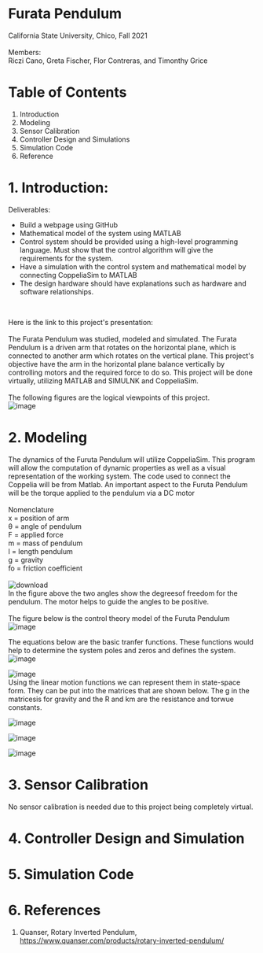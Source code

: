 # Furata Pendulum
California State University, Chico, Fall 2021 <br/>
<br/>
Members: <br/>
Riczi Cano, Greta Fischer, Flor Contreras, and Timonthy Grice <br/>
# Table of Contents <br/>
1. Introduction
2. Modeling
3. Sensor Calibration
4. Controller Design and Simulations
5. Simulation Code
6. Reference
# 1. Introduction:
Deliverables: <br/>
- Build a webpage using GitHub <br/>
- Mathematical model of the system using MATLAB <br/>
- Control system should be provided using a high-level programming language. Must show that the control algorithm will give the requirements for the system. <br/>
- Have a simulation with the control system and mathematical model by connecting CoppeliaSim to MATLAB <br/>
- The design hardware should have explanations such as hardware and software relationships. <br/>
<br/>


Here is the link to this project's presentation: <br/>
<br/>
The Furata Pendulum was studied, modeled and simulated. The Furata Pendulum is a driven arm that rotates on the horizontal plane, which is connected to another arm which rotates on the vertical plane. This project's objective have the arm in the horizontal plane balance vertically by controlling motors and the required force to do so. This project will be done virtually, utilizing MATLAB and SIMULNK and CoppeliaSim. <br/>
<br/>
The following figures are the logical viewpoints of this project. <br/>
![image](https://user-images.githubusercontent.com/96210360/146433259-ce6de2ae-dac9-475f-a05e-018e5b36d41f.png) <br/>


# 2. Modeling
The dynamics of the Furuta Pendulum will utilize CoppeliaSim. This program will allow the computation of dynamic properties as well as a visual representation of the working system. The code used to connect the Coppelia will be from Matlab. An important aspect to the Furuta Pendulum will be the torque applied to the pendulum via a DC motor <br/>
<br/>
Nomenclature <br/>
x = position of arm <br/>
θ = angle of pendulum <br/>
F = applied force <br/>
m = mass of pendulum <br/>
l = length pendulum <br/>
g = gravity <br/>
fo = friction coefficient <br/>
<br/>
![download](https://user-images.githubusercontent.com/75288242/146471234-ebe9ad8e-3f50-4094-823a-be010ce2468f.png) <br/>
In the figure above the two angles show the degreesof freedom for the pendulum. The motor helps to guide the angles to be positive. <br/>
<br/> The figure below is the control theory model of the Furuta Pendulum
![image](https://user-images.githubusercontent.com/96210360/146433742-57a6b72a-248c-456a-8f77-55d91c1dfecb.png) <br/>

The equations below are the basic tranfer functions. These functions would help to determine the system poles and zeros and defines the system. <br/>
![image](https://user-images.githubusercontent.com/96210360/146451362-ff986c34-5e93-48be-84ed-b6557293b0af.png) <br/>

![image](https://user-images.githubusercontent.com/96210360/146451553-38dd1b42-2811-4f19-98ff-e50f190c1940.png)<br/>
Using the linear motion functions we can represent them in state-space form. They can be put into the matrices that are shown below. The g in the matricesis for gravity and the R and km are the resistance and torwue constants. <br/>

![image](https://user-images.githubusercontent.com/96210360/146450775-12af64f5-8f56-4aed-a4f2-d7bdfeb0e0fa.png)

![image](https://user-images.githubusercontent.com/96210360/146450918-2cbee6b6-fec3-4945-9bdd-71c7976bb98a.png)


![image](https://user-images.githubusercontent.com/96210360/146451181-52138e81-081d-4370-93d0-49cbace54d70.png)

# 3. Sensor Calibration <br/>
No sensor calibration is needed due to this project being completely virtual. 

# 4. Controller Design and Simulation 




# 5. Simulation Code 



# 6. References <br/> 
1. Quanser, Rotary Inverted Pendulum,  https://www.quanser.com/products/rotary-inverted-pendulum/





